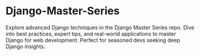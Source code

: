 # Django-Master-Series
Explore advanced Django techniques in the Django Master Series repo. Dive into best practices, expert tips, and real-world applications to master Django for web development. Perfect for seasoned devs seeking deep Django insights.
